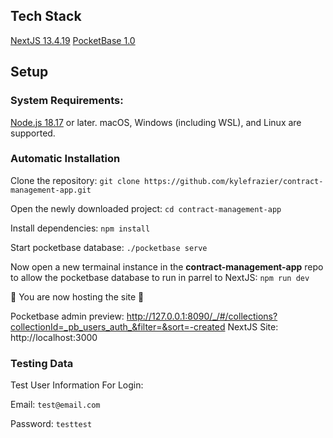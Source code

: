 ## Tech Stack
[NextJS 13.4.19](https://nextjs.org "NextJS")
[PocketBase 1.0](https://pocketbase.io "PocketBase")

## Setup
### System Requirements:
[Node.js 18.17](https://nodejs.org/en "Node") or later.
macOS, Windows (including WSL), and Linux are supported.

### Automatic Installation
Clone the repository:
`git clone https://github.com/kylefrazier/contract-management-app.git`

Open the newly downloaded project:
`cd contract-management-app`

Install dependencies:
`npm install`

Start pocketbase database:
`./pocketbase serve`

Now open a new termainal instance in the **contract-management-app** repo to allow the pocketbase database to run in parrel to NextJS:
`npm run dev`

🎉 You are now hosting the site 🎉

Pocketbase admin preview: http://127.0.0.1:8090/_/#/collections?collectionId=_pb_users_auth_&filter=&sort=-created
NextJS Site: http://localhost:3000

### Testing Data

Test User Information For Login:

Email: `test@email.com`

Password: `testtest`

